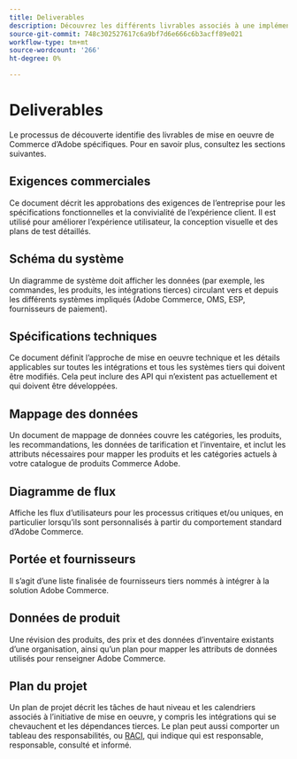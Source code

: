 ```yaml
---
title: Deliverables
description: Découvrez les différents livrables associés à une implémentation d’Adobe Commerce.
source-git-commit: 748c302527617c6a9bf7d6e666c6b3acff89e021
workflow-type: tm+mt
source-wordcount: '266'
ht-degree: 0%

---
```



# Deliverables

Le processus de découverte identifie des livrables de mise en oeuvre de Commerce d’Adobe spécifiques. Pour en savoir plus, consultez les sections suivantes.

## Exigences commerciales

Ce document décrit les approbations des exigences de l’entreprise pour les spécifications fonctionnelles et la convivialité de l’expérience client. Il est utilisé pour améliorer l’expérience utilisateur, la conception visuelle et des plans de test détaillés.

## Schéma du système

Un diagramme de système doit afficher les données (par exemple, les commandes, les produits, les intégrations tierces) circulant vers et depuis les différents systèmes impliqués (Adobe Commerce, OMS, ESP, fournisseurs de paiement).

## Spécifications techniques

Ce document définit l’approche de mise en oeuvre technique et les détails applicables sur toutes les intégrations et tous les systèmes tiers qui doivent être modifiés. Cela peut inclure des API qui n’existent pas actuellement et qui doivent être développées.

## Mappage des données

Un document de mappage de données couvre les catégories, les produits, les recommandations, les données de tarification et l’inventaire, et inclut les attributs nécessaires pour mapper les produits et les catégories actuels à votre catalogue de produits Commerce Adobe.

## Diagramme de flux

Affiche les flux d’utilisateurs pour les processus critiques et/ou uniques, en particulier lorsqu’ils sont personnalisés à partir du comportement standard d’Adobe Commerce.

## Portée et fournisseurs

Il s’agit d’une liste finalisée de fournisseurs tiers nommés à intégrer à la solution Adobe Commerce.

## Données de produit

Une révision des produits, des prix et des données d’inventaire existants d’une organisation, ainsi qu’un plan pour mapper les attributs de données utilisés pour renseigner Adobe Commerce.

## Plan du projet

Un plan de projet décrit les tâches de haut niveau et les calendriers associés à l’initiative de mise en oeuvre, y compris les intégrations qui se chevauchent et les dépendances tierces. Le plan peut aussi comporter un tableau des responsabilités, ou [RACI](../planning/ownership.md), qui indique qui est responsable, responsable, consulté et informé.
